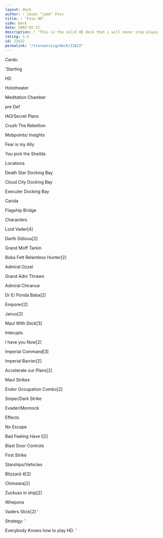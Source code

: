 ```yaml
---
layout: deck
author: ! Jason "jade" Foss
title: ! "Foss HD"
side: Dark
date: 2002-02-21
description: ! "This is the solid HD deck that i will never stop playing."
rating: 3.5
id: 21622
permalink: "/starwarsccg/deck/21622"
---
```

Cards: 

'Starting

HD

Holotheater

Meditation Chamber

pre Def

IAO/Secret Plans

Crush The Rebellion

Mobpoints/ Insights

Fear is my Ally

You pick the Sheilds


Locations

Death Star Docking Bay

Cloud City Docking Bay

Executer Docking Bay

Carida

Flagship Bridge


Characters

Lord Vader[4]

Darth Sidious[2]

Grand Moff Tarkin

Boba Fett Relentless Hunter[2]

Admiral Ozzel

Grand Adm Thrawn

Admiral Chiranue

Dr E/ Ponda Baba[2]

Emporer[2]

Janus[2]

Maul With Stick[3]


Interupts

I have you Now[2]

Imperial Command[3]

Imperial Barrier[2]

Accelerate our Plans[2]

Maul Strikes

Endor Occupation Combo[2]

Sniper/Dark Strike

Evader/Monnock


Effects

No Escape

Bad Feeling Have I[2]

Blast Door Controls

First Strike


Starships/Vehicles

Blizzard 4[2]

Chimeara[2]

Zuckuss in ship[2]


Whepons

Vaders Stick[2] '

Strategy: '

Everybody Knows how to play HD. '
